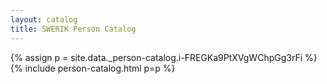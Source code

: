 ```yaml
---
layout: catalog
title: SWERIK Person Catalog
---
```

{% assign p = site.data._person-catalog.i-FREGKa9PtXVgWChpGg3rFi %}
{% include person-catalog.html p=p %}

